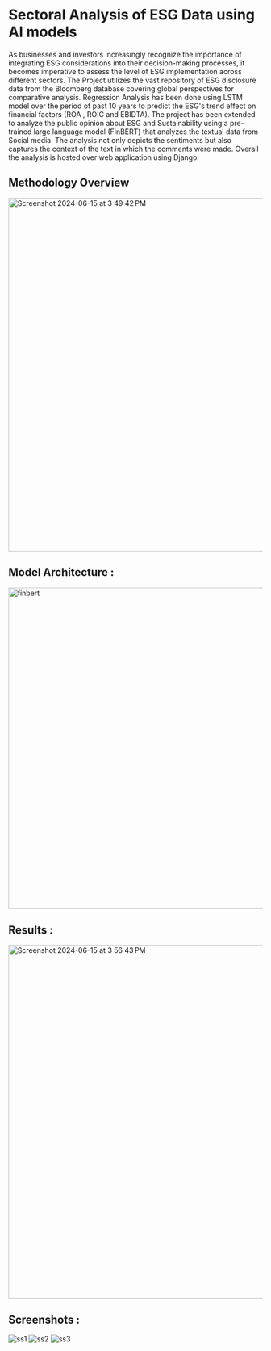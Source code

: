 # Sectoral Analysis of ESG Data using AI models

As businesses and investors increasingly recognize the importance of integrating ESG considerations into their decision-making processes, it becomes imperative to assess the level of ESG implementation across different sectors. The Project utilizes the vast repository of ESG disclosure data from the Bloomberg database covering global perspectives for comparative analysis. Regression Analysis has been done using LSTM model over the period of past 10 years to predict the ESG's trend effect on financial factors (ROA , ROIC and EBIDTA). The project has been extended to analyze the public opinion about ESG and Sustainability using a pre-trained large language model (FinBERT) that analyzes the textual data from Social media. The analysis not only depicts the sentiments but also captures the context of the text in which the comments were made. Overall the analysis is hosted over web application using Django.

## Methodology Overview
<img width="700" alt="Screenshot 2024-06-15 at 3 49 42 PM" src="https://github.com/darpandeb/Sectoral-Analysis-of-ESG-Data-using-AI-models/assets/86478640/397ac240-f2e1-4466-b54c-7bee0f17ce95">

## Model Architecture :
<img width="637" alt="finbert" src="https://github.com/darpandeb/ESGly/assets/86478640/f1dc02a9-6be3-4bfb-91b6-87f0ecbcd9ab">

## Results :
<img width="700" alt="Screenshot 2024-06-15 at 3 56 43 PM" src="https://github.com/darpandeb/Sectoral-Analysis-of-ESG-Data-using-AI-models/assets/86478640/7c1d5f1a-7c2f-4435-a027-09380b301976">

## Screenshots : 
![ss1](https://github.com/darpandeb/ESGly/assets/86478640/452c652b-80a8-4287-8e72-066c66129cd2)
![ss2](https://github.com/darpandeb/ESGly/assets/86478640/90eb5fae-321e-4a22-9f94-55d2072ed866)
![ss3](https://github.com/darpandeb/ESGly/assets/86478640/def3ae0a-95a5-438f-941b-fc834b112372)

